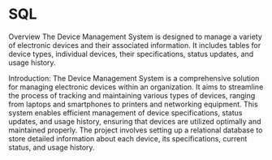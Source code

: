 # SQL
Overview
The Device Management System is designed to manage a variety of electronic devices and their associated information.
It includes tables for device types, individual devices, their specifications, status updates, and usage history. 

Introduction:
The Device Management System is a comprehensive solution for managing electronic devices within an organization. It aims to streamline the process of tracking and maintaining various types of devices, 
ranging from laptops and smartphones to printers and networking equipment. This system enables efficient management of device specifications, status updates, and usage history, ensuring that devices 
are utilized optimally and maintained properly.
The project involves setting up a relational database to store detailed information about each device, its specifications, current status, and usage history. 
